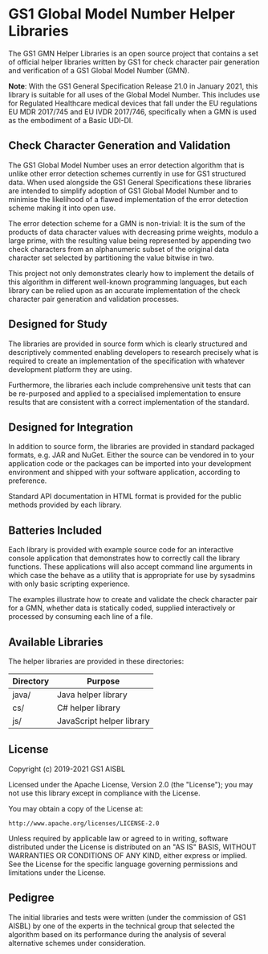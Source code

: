 GS1 Global Model Number Helper Libraries
========================================

The GS1 GMN Helper Libraries is an open source project that contains a set of
official helper libraries written by GS1 for check character pair generation
and verification of a GS1 Global Model Number (GMN).

**Note**: With the GS1 General Specification Release 21.0 in January 2021, this
library is suitable for all uses of the Global Model Number. This includes use
for Regulated Healthcare medical devices that fall under the EU regulations EU
MDR 2017/745 and EU IVDR 2017/746, specifically when a GMN is used as the
embodiment of a Basic UDI-DI.


Check Character Generation and Validation
-----------------------------------------

The GS1 Global Model Number uses an error detection algorithm that is unlike
other error detection schemes currently in use for GS1 structured data. When
used alongside the GS1 General Specifications these libraries are intended to
simplify adoption of GS1 Global Model Number and to minimise the likelihood of
a flawed implementation of the error detection scheme making it into open use.

The error detection scheme for a GMN is non-trivial: It is the sum of the
products of data character values with decreasing prime weights, modulo a large
prime, with the resulting value being represented by appending two check
characters from an alphanumeric subset of the original data character set
selected by partitioning the value bitwise in two.

This project not only demonstrates clearly how to implement the details of this
algorithm in different well-known programming languages, but each library can
be relied upon as an accurate implementation of the check character pair
generation and validation processes.


Designed for Study
------------------

The libraries are provided in source form which is clearly structured and
descriptively commented enabling developers to research precisely what is
required to create an implementation of the specification with whatever
development platform they are using.

Furthermore, the libraries each include comprehensive unit tests that can be
re-purposed and applied to a specialised implementation to ensure results that
are consistent with a correct implementation of the standard.


Designed for Integration
------------------------

In addition to source form, the libraries are provided in standard packaged
formats, e.g. JAR and NuGet. Either the source can be vendored in to your
application code or the packages can be imported into your development
environment and shipped with your software application, according to preference.

Standard API documentation in HTML format is provided for the public methods
provided by each library.


Batteries Included
------------------

Each library is provided with example source code for an interactive console
application that demonstrates how to correctly call the library functions. These
applications will also accept command line arguments in which case the behave as
a utility that is appropriate for use by sysadmins with only basic scripting
experience.

The examples illustrate how to create and validate the check character pair for
a GMN, whether data is statically coded, supplied interactively or processed by
consuming each line of a file.


Available Libraries
-------------------

The helper libraries are provided in these directories:

| Directory | Purpose                   |
| --------- | ------------------------- |
| java/     | Java helper library       |
| cs/       | C# helper library         |
| js/       | JavaScript helper library |


License
-------

Copyright (c) 2019-2021 GS1 AISBL

Licensed under the Apache License, Version 2.0 (the "License"); you may not use
this library except in compliance with the License.

You may obtain a copy of the License at:

    http://www.apache.org/licenses/LICENSE-2.0

Unless required by applicable law or agreed to in writing, software distributed
under the License is distributed on an "AS IS" BASIS, WITHOUT WARRANTIES OR
CONDITIONS OF ANY KIND, either express or implied. See the License for the
specific language governing permissions and limitations under the License.


Pedigree
--------

The initial libraries and tests were written (under the commission of GS1 AISBL)
by one of the experts in the technical group that selected the algorithm based
on its performance during the analysis of several alternative schemes under
consideration.
